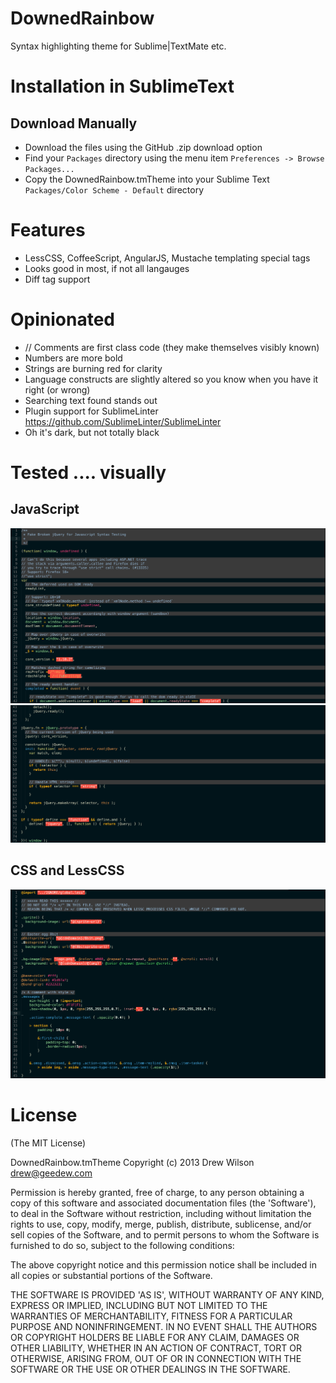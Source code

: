 # DownedRainbow
Syntax highlighting theme for Sublime|TextMate etc.

# Installation in SublimeText

## Download Manually

* Download the files using the GitHub .zip download option
* Find your `Packages` directory using the menu item  `Preferences -> Browse Packages...`
* Copy the DownedRainbow.tmTheme into your Sublime Text `Packages/Color Scheme - Default` directory

# Features
 - LessCSS, CoffeeScript, AngularJS, Mustache templating special tags
 - Looks good in most, if not all langauges
 - Diff tag support

# Opinionated
 - // Comments are first class code (they make themselves visibly known)
 - Numbers are more bold
 - Strings are burning red for clarity
 - Language constructs are slightly altered so you know when you have it right (or wrong)
 - Searching text found stands out
 - Plugin support for SublimeLinter <https://github.com/SublimeLinter/SublimeLinter>
 - Oh it's dark, but not totally black

# Tested .... visually

## JavaScript
![JavaScripts](/tests/gfx/language-syntax-test-js-no1.png "Part 1 of 2")
![JavaScripts](/tests/gfx/language-syntax-test-js-no2.png "Part 2 of 2")

## CSS and LessCSS
![CSS and Less](/tests/gfx/language-syntax-test-less-no1.png "Part 1 of 1")


# License

(The MIT License)

DownedRainbow.tmTheme
Copyright (c) 2013 Drew Wilson <drew@geedew.com>

Permission is hereby granted, free of charge, to any person obtaining
a copy of this software and associated documentation files (the
'Software'), to deal in the Software without restriction, including
without limitation the rights to use, copy, modify, merge, publish,
distribute, sublicense, and/or sell copies of the Software, and to
permit persons to whom the Software is furnished to do so, subject to
the following conditions:

The above copyright notice and this permission notice shall be
included in all copies or substantial portions of the Software.

THE SOFTWARE IS PROVIDED 'AS IS', WITHOUT WARRANTY OF ANY KIND,
EXPRESS OR IMPLIED, INCLUDING BUT NOT LIMITED TO THE WARRANTIES OF
MERCHANTABILITY, FITNESS FOR A PARTICULAR PURPOSE AND NONINFRINGEMENT.
IN NO EVENT SHALL THE AUTHORS OR COPYRIGHT HOLDERS BE LIABLE FOR ANY
CLAIM, DAMAGES OR OTHER LIABILITY, WHETHER IN AN ACTION OF CONTRACT,
TORT OR OTHERWISE, ARISING FROM, OUT OF OR IN CONNECTION WITH THE
SOFTWARE OR THE USE OR OTHER DEALINGS IN THE SOFTWARE.